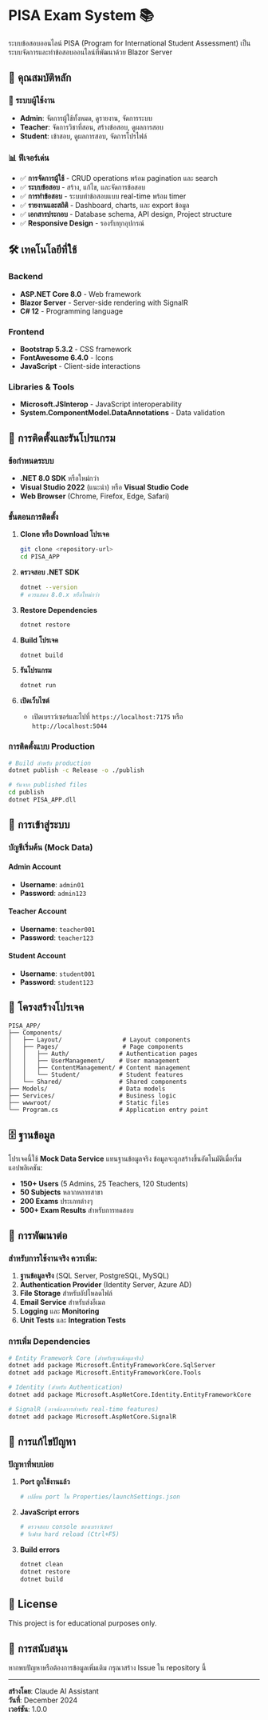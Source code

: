 # PISA Exam System 📚

ระบบข้อสอบออนไลน์ PISA (Program for International Student Assessment) เป็นระบบจัดการและทำข้อสอบออนไลน์ที่พัฒนาด้วย Blazor Server

## 🌟 คุณสมบัติหลัก

### 👥 ระบบผู้ใช้งาน
- **Admin**: จัดการผู้ใช้ทั้งหมด, ดูรายงาน, จัดการระบบ
- **Teacher**: จัดการวิชาที่สอน, สร้างข้อสอบ, ดูผลการสอบ
- **Student**: เข้าสอบ, ดูผลการสอบ, จัดการโปรไฟล์

### 📊 ฟีเจอร์เด่น
- ✅ **การจัดการผู้ใช้** - CRUD operations พร้อม pagination และ search
- ✅ **ระบบข้อสอบ** - สร้าง, แก้ไข, และจัดการข้อสอบ
- ✅ **การทำข้อสอบ** - ระบบทำข้อสอบแบบ real-time พร้อม timer
- ✅ **รายงานและสถิติ** - Dashboard, charts, และ export ข้อมูล
- ✅ **เอกสารประกอบ** - Database schema, API design, Project structure
- ✅ **Responsive Design** - รองรับทุกอุปกรณ์

## 🛠️ เทคโนโลยีที่ใช้

### Backend
- **ASP.NET Core 8.0** - Web framework
- **Blazor Server** - Server-side rendering with SignalR
- **C# 12** - Programming language

### Frontend
- **Bootstrap 5.3.2** - CSS framework
- **FontAwesome 6.4.0** - Icons
- **JavaScript** - Client-side interactions

### Libraries & Tools
- **Microsoft.JSInterop** - JavaScript interoperability
- **System.ComponentModel.DataAnnotations** - Data validation

## 🚀 การติดตั้งและรันโปรแกรม

### ข้อกำหนดระบบ
- **.NET 8.0 SDK** หรือใหม่กว่า
- **Visual Studio 2022** (แนะนำ) หรือ **Visual Studio Code**
- **Web Browser** (Chrome, Firefox, Edge, Safari)

### ขั้นตอนการติดตั้ง

1. **Clone หรือ Download โปรเจค**
   ```bash
   git clone <repository-url>
   cd PISA_APP
   ```

2. **ตรวจสอบ .NET SDK**
   ```bash
   dotnet --version
   # ควรแสดง 8.0.x หรือใหม่กว่า
   ```

3. **Restore Dependencies**
   ```bash
   dotnet restore
   ```

4. **Build โปรเจค**
   ```bash
   dotnet build
   ```

5. **รันโปรแกรม**
   ```bash
   dotnet run
   ```

6. **เปิดเว็บไซต์**
   - เปิดเบราว์เซอร์และไปที่ `https://localhost:7175` หรือ `http://localhost:5044`

### การติดตั้งแบบ Production

```bash
# Build สำหรับ production
dotnet publish -c Release -o ./publish

# รันจาก published files
cd publish
dotnet PISA_APP.dll
```

## 👤 การเข้าสู่ระบบ

### บัญชีเริ่มต้น (Mock Data)

#### Admin Account
- **Username**: `admin01`
- **Password**: `admin123`

#### Teacher Account  
- **Username**: `teacher001`
- **Password**: `teacher123`

#### Student Account
- **Username**: `student001`
- **Password**: `student123`

## 📁 โครงสร้างโปรเจค

```
PISA_APP/
├── Components/
│   ├── Layout/                 # Layout components
│   ├── Pages/                  # Page components
│   │   ├── Auth/              # Authentication pages
│   │   ├── UserManagement/    # User management
│   │   ├── ContentManagement/ # Content management
│   │   └── Student/           # Student features
│   └── Shared/                # Shared components
├── Models/                    # Data models
├── Services/                  # Business logic
├── wwwroot/                   # Static files
└── Program.cs                 # Application entry point
```

## 🗄️ ฐานข้อมูล

โปรเจคนี้ใช้ **Mock Data Service** แทนฐานข้อมูลจริง ข้อมูลจะถูกสร้างขึ้นอัตโนมัติเมื่อเริ่มแอปพลิเคชัน:

- **150+ Users** (5 Admins, 25 Teachers, 120 Students)
- **50 Subjects** หลากหลายสาขา
- **200 Exams** ประเภทต่างๆ
- **500+ Exam Results** สำหรับการทดสอบ

## 🎯 การพัฒนาต่อ

### สำหรับการใช้งานจริง ควรเพิ่ม:
1. **ฐานข้อมูลจริง** (SQL Server, PostgreSQL, MySQL)
2. **Authentication Provider** (Identity Server, Azure AD)
3. **File Storage** สำหรับอัปโหลดไฟล์
4. **Email Service** สำหรับส่งอีเมล
5. **Logging** และ **Monitoring**
6. **Unit Tests** และ **Integration Tests**

### การเพิ่ม Dependencies

```bash
# Entity Framework Core (สำหรับฐานข้อมูลจริง)
dotnet add package Microsoft.EntityFrameworkCore.SqlServer
dotnet add package Microsoft.EntityFrameworkCore.Tools

# Identity (สำหรับ Authentication)
dotnet add package Microsoft.AspNetCore.Identity.EntityFrameworkCore

# SignalR (อาจต้องการสำหรับ real-time features)
dotnet add package Microsoft.AspNetCore.SignalR
```

## 🐛 การแก้ไขปัญหา

### ปัญหาที่พบบ่อย

1. **Port ถูกใช้งานแล้ว**
   ```bash
   # เปลี่ยน port ใน Properties/launchSettings.json
   ```

2. **JavaScript errors**
   ```bash
   # ตรวจสอบ console ของเบราว์เซอร์
   # รีเฟรช hard reload (Ctrl+F5)
   ```

3. **Build errors**
   ```bash
   dotnet clean
   dotnet restore
   dotnet build
   ```

## 📝 License

This project is for educational purposes only.

## 🤝 การสนับสนุน

หากพบปัญหาหรือต้องการข้อมูลเพิ่มเติม กรุณาสร้าง Issue ใน repository นี้

---

**สร้างโดย**: Claude AI Assistant  
**วันที่**: December 2024  
**เวอร์ชัน**: 1.0.0